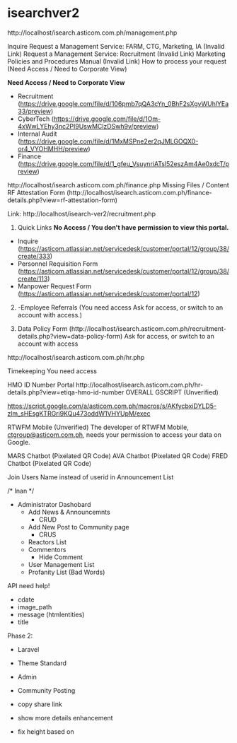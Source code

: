 # isearchver2

<!-------------------------------------------------------->
<!-- MANAGEMENT  -->
<!-------------------------------------------------------->
http://localhost/isearch.asticom.com.ph/management.php

Inquire
Request a Management Service: FARM, CTG, Marketing, IA (Invalid Link)
Request a Management Service: Recruitment (Invalid Link)
Marketing Policies and Procedures Manual (Invalid Link)
How to process your request (Need Access / Need to Corporate View)

**Need Access / Need to Corporate View**
- Recruitment (https://drive.google.com/file/d/106pmb7qQA3cYn_0BhF2sXgvWUhlYEa33/preview)
- CyberTech (https://drive.google.com/file/d/1Om-4xWwLYEhy3nc2PI9UswMClzDSwh9v/preview)
- Internal Audit (https://drive.google.com/file/d/1MxMSPne2er2qJMLGOQX0-or4_VYOHMHH/preview)
- Finance (https://drive.google.com/file/d/1_gfeu_VsuynriATsl52eszAm4Ae0xdcT/preview)



<!-------------------------------------------------------->
<!-- FINANCE  -->
<!-------------------------------------------------------->
http://localhost/isearch.asticom.com.ph/finance.php
Missing Files / Content
RF Attestation Form  (http://localhost/isearch.asticom.com.ph/finance-details.php?view=rf-attestation-form)


<!-------------------------------------------------------->
<!-- RECRUITMENT  -->
<!-------------------------------------------------------->

Link: http://localhost/isearch-ver2/recruitment.php


1. Quick Links
**No Access / You don't have permission to view this portal.**
- Inquire (https://asticom.atlassian.net/servicedesk/customer/portal/12/group/38/create/333)
- Personnel Requisition Form (https://asticom.atlassian.net/servicedesk/customer/portal/12/group/38/create/113)
- Manpower Request Form (https://asticom.atlassian.net/servicedesk/customer/portal/12)

2. -Employee Referrals (You need access Ask for access, or switch to an account with access.)


3. Data Policy Form (http://localhost/isearch.asticom.com.ph/recruitment-details.php?view=data-policy-form)
Ask for access, or switch to an account with access




<!-------------------------------------------------------->
<!-- HR  -->
<!-------------------------------------------------------->
http://localhost/isearch.asticom.com.ph/hr.php


Timekeeping
You need access


HMO ID Number Portal
http://localhost/isearch.asticom.com.ph/hr-details.php?view=etiqa-hmo-id-number
OVERALL GSCRIPT (Unverified)






<!-------------------------------------------------------->
<!-- INDEX  -->
<!-------------------------------------------------------->


https://script.google.com/a/asticom.com.ph/macros/s/AKfycbxiDYLD5-zlm_sHEsgKTRGri9KQu473oddW1VHYUpM/exec

RTWFM Mobile (Unverified)
The developer of RTWFM Mobile, ctgroup@asticom.com.ph, needs your permission to access your data on Google.



MARS Chatbot (Pixelated QR Code)
AVA Chatbot (Pixelated QR Code)
FRED Chatbot (Pixelated QR Code)





<!-------------------------------------------------------->
<!-- SIR VAUGHN  -->
<!-------------------------------------------------------->

Join Users Name instead of userid in Announcement List


/* Inan */
- Administrator Dashobard
    - Add News & Announcemnts
        - CRUD
    - Add New Post to Community page
        - CRUS
    - Reactors List
    - Commentors 
        - Hide Comment
    - User Management List
    - Profanity List (Bad Words)



API need help!
- cdate
- image_path
- message (htmlentities)
- title





Phase 2:
- Laravel
- Theme Standard
- Admin
- Community Posting



- copy share link
- show more details enhancement
- fix height based on 